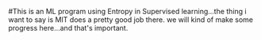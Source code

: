 #This is an ML program using Entropy in Supervised learning...the thing i want to say is MIT does a pretty good job there. we will kind of make some progress here...and that's important.
